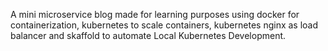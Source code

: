 A mini microservice blog made for learning purposes using docker for containerization, kubernetes to scale containers, kubernetes nginx as load balancer and skaffold to automate Local Kubernetes Development. 
